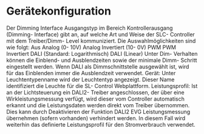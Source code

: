 # Gerätekonfiguration

Der Dimming Interface Ausgangstyp im Bereich Kontrollerausgang (Dimming- Interface) gibt an, auf welche Art und Weise der SLC- Controller mit dem Treiber/Dimm- Level kommuniziert.
Die Auswahlmöglichkeiten sind wie folgt:
Aus
Analog (0- 10V)
Analog Invertiert (10- 0V)
PWM
PWM Invertiert
DALI (Standard: Logarithmisch)
DALI (Linear)
Unter Dim- Verhalten können die Einblend- und Ausblendzeiten sowie der minimale Dimm- Schritt eingestellt werden.
Wenn DALI als Dimmschnittstelle ausgewählt ist, wird für das Einblenden immer die Ausblendzeit verwendet.
Gerät:
Unter Leuchtentypenname wird der Leuchtentyp angezeigt. Dieser Name identifiziert die Leuchte für die SL- Control Webplattform.
Leistungsprofil:
Ist an der Lichtsteuerung ein DALI2- Treiber angeschlossen, der über eine Wirkleistungsmessung verfügt, wird dieser vom Controller automatisch erkannt und die Leistungsdaten werden direkt vom Treiber übernommen.
Dies kann durch Deaktivieren der Funktion DALI2 EVG Leistungsmessung übernehmen (sofern vorhanden) verhindert werden. In diesem Fall wird weiterhin das definierte Leistungsprofil für den Stromverbrauch verwendet.